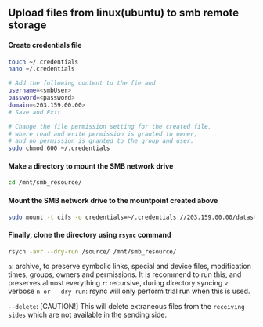  ## Upload files from linux(ubuntu) to smb remote storage 
 
 #### Create credentials file
 ```bash
touch ~/.credentials
nano ~/.credentials

# Add the following content to the fie and 
username=<smbUser>
password=<password>
domain=<203.159.00.00>
# Save and Exit

# Change the file permission setting for the created file,
# where read and write permission is granted to owner,
# and no permission is granted to the group and user.
sudo chmod 600 ~/.credentials 
 ```

#### Make a directory to mount the SMB network drive
```bash 
cd /mnt/smb_resource/
```
#### Mount the SMB network drive to the mountpoint created above

```bash
sudo mount -t cifs -o credentials=~/.credentials //203.159.00.00/datastore/ /mnt/smb_resource
```

#### Finally, clone the directory using `rsync` command

```bash
rsycn -avr --dry-run /source/ /mnt/smb_resource/
```
`a`: archive, to preserve symbolic links, special and device files, modification times, groups, owners and permissions. It is recommend to run this, and preserves almost everything
`r`: recursive, during directory syncing
`v`: verbose
`n or --dry-run`: rsync will only perform trial run when this is used.

`--delete`: [CAUTION!] This will delete extraneous files from the `receiving sides` which are not available in the sending side.
